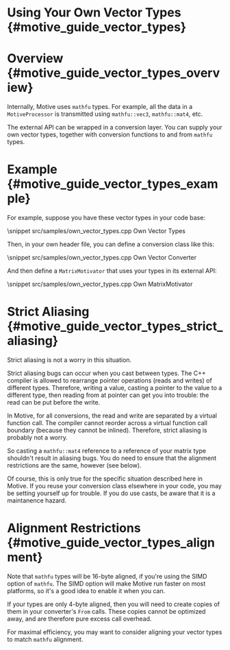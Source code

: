 Using Your Own Vector Types    {#motive_guide_vector_types}
===========================

# Overview  {#motive_guide_vector_types_overview}
Internally, Motive uses `mathfu` types. For example, all the data in a
`MotiveProcessor` is transmitted using `mathfu::vec3`, `mathfu::mat4`, etc.

The external API can be wrapped in a conversion layer. You can supply your own
vector types, together with conversion functions to and from `mathfu` types.

# Example  {#motive_guide_vector_types_example}
For example, suppose you have these vector types in your code base:

\snippet src/samples/own_vector_types.cpp Own Vector Types

Then, in your own header file, you can define a conversion class like this:

\snippet src/samples/own_vector_types.cpp Own Vector Converter

And then define a `MatrixMotivator` that uses your types in its external API:

\snippet src/samples/own_vector_types.cpp Own MatrixMotivator

# Strict Aliasing  {#motive_guide_vector_types_strict_aliasing}

Strict aliasing is not a worry in this situation.

Strict aliasing bugs can occur when you cast between types. The C++ compiler is
allowed to rearrange pointer operations (reads and writes) of different types.
Therefore, writing a value, casting a pointer to the value to a different type,
then reading from at pointer can get you into trouble: the read can be put
before the write.

In Motive, for all conversions, the read and write are separated by a virtual
function call. The compiler cannot reorder across a virtual function call
boundary (because they cannot be inlined). Therefore, strict aliasing is
probably not a worry.

So casting a `mathfu::mat4` reference to a reference of your matrix type
shouldn't result in aliasing bugs. You do need to ensure that the alignment
restrictions are the same, however (see below).

Of course, this is only true for the specific situation described here in
Motive. If you reuse your conversion class elsewhere in your code, you may
be setting yourself up for trouble. If you do use casts, be aware that it is
a maintanence hazard.

# Alignment Restrictions  {#motive_guide_vector_types_alignment}

Note that `mathfu` types will be 16-byte aligned, if you're using the SIMD
option of `mathfu`. The SIMD option will make Motive run faster on most
platforms, so it's a good idea to enable it when you can.

If your types are only 4-byte aligned, then you will need to create copies of
them in your converter's `From` calls. These copies cannot be optimized away,
and are therefore pure excess call overhead.

For maximal efficiency, you may want to consider aligning your vector types to
match `mathfu` alignment.


